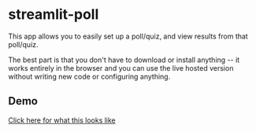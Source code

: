 # streamlit-poll

This app allows you to easily set up a poll/quiz, and view results from that poll/quiz.

The best part is that you don't have to download or install anything -- it works entirely in the browser and you can use the live hosted version without writing new code or configuring anything. 

## Demo

[Click here for what this looks like](https://sg-s-streamlit-poll-poll-38kft7.streamlitapp.com/?poll_loc=https://raw.githubusercontent.com/sg-s/streamlit-poll/main/sample.poll&poll_name=demo)